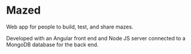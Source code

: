# Mazed
Web app for people to build, test, and share mazes.

Developed with an Angular front end and Node JS server connected to a MongoDB database for the back end.
